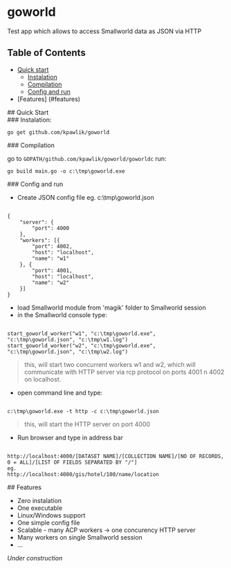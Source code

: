 # goworld

Test app which allows to access Smallworld data as JSON via HTTP

## Table of Contents
- [Quick start](#quick-start)
	- [Instalation](#instalation)
	- [Compilation](#compilation)
	- [Config and run](#config)
- [Features] (#features)

<div id='quick-start'/>
## Quick Start

<div id='instalation'/>
### Instalation:

`go get github.com/kpawlik/goworld`
<div id='compilation'/>
### Compilation

go to `GOPATH/github.com/kpawlik/goworld/goworldc` run:

`go build main.go -o c:\tmp\goworld.exe`
<div id='config'/>
### Config and run

- Create JSON config file eg. c:\tmp\goworld.json

<pre><code>
{
	"server": {
		"port": 4000
	},
	"workers": [{
		"port": 4002,
		"host": "localhost",
		"name": "w1"
	}, {
		"port": 4001,
		"host": "localhost",
		"name": "w2"
	}]
}
</code></pre>

- load Smallworld module from 'magik' folder to Smallworld session
- in the Smallworld console type: 
<pre><code>
start_goworld_worker("w1", "c:\tmp\goworld.exe", "c:\tmp\goworld.json", "c:\tmp\w1.log")
start_goworld_worker("w2", "c:\tmp\goworld.exe", "c:\tmp\goworld.json", "c:\tmp\w2.log")
</code></pre>

> this, will start two concurrent workers w1 and w2, which will communicate with HTTP server via rcp protocol on ports 4001 n 4002 on localhost.

- open command line and type:
<pre><code>
c:\tmp\goworld.exe -t http -c c:\tmp\goworld.json
</code></pre>

> this, will start the HTTP server on port 4000

- Run browser and type in address bar
<pre><code>
http://localhost:4000/[DATASET NAME]/[COLLECTION NAME]/[NO OF RECORDS, 0 = ALL]/[LIST OF FIELDS SEPARATED BY "/"]
eg.
http://localhost:4000/gis/hotel/100/name/location
</code></pre>


<div id='features'/>
## Features 

- Zero instalation
- One executable 
- Linux/Windows support
- One simple config file
- Scalable - many ACP workers -> one concurency HTTP server
- Many workers on single Smallworld session
- ...

*Under construction*